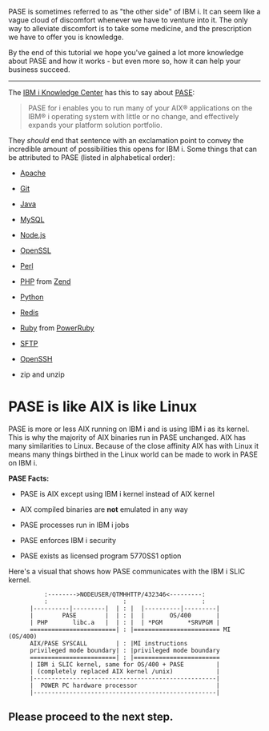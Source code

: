 PASE is sometimes referred to as "the other side" of IBM i. It can
seem like a vague cloud of discomfort whenever we have to venture into
it. The only way to alleviate discomfort is to take some medicine, and
the prescription we have to offer you is knowledge.

By the end of this tutorial we hope you've gained a lot more knowledge
about PASE and how it works - but even more so, how it can help your
business succeed.

---

The [IBM i Knowledge
Center](http://www.ibm.com/support/knowledgecenter/) has this to say
about [PASE](http://krengel.tech/ibmkn2ecba): 

>PASE for i enables you to run many of your AIX® applications on the IBM® i operating system with little or no change, and effectively expands your platform solution
portfolio.

They *should* end that sentence with an exclamation point to convey the
incredible amount of possibilities this opens for IBM i. Some things
that can be attributed to PASE (listed in alphabetical order):

-   [Apache](http://httpd.apache.org/)

-   [Git](https://git-scm.com)

-   [Java](https://java.com/en/)

-   [MySQL](http://www.mysql.com/)

-   [Node.js](https://nodejs.org)

-   [OpenSSL](https://www.openssl.org/)

-   [Perl](https://www.perl.org/)

-   [PHP](http://php.net/) from [Zend](http://zend.com)

-   [Python](https://www.python.org/)

-   [Redis](https://redis.io/)

-   [Ruby](https://www.ruby-lang.org) from [PowerRuby](http://powerruby.com)

-   [SFTP](https://en.wikipedia.org/wiki/SSH_File_Transfer_Protocol)

-   [OpenSSH](https://www.openssh.com/)

-   zip and unzip

PASE is like AIX is like Linux
==============================

PASE is more or less AIX running on IBM i and is using IBM i as its
kernel. This is why the majority of AIX binaries run in PASE unchanged.
AIX has many similarities to Linux. Because of the close affinity AIX
has with Linux it means many things birthed in the Linux world can be
made to work in PASE on IBM i.

**PASE Facts:**

-   PASE is AIX except using IBM i kernel instead of AIX kernel

-   AIX compiled binaries are **not** emulated in any way

-   PASE processes run in IBM i jobs

-   PASE enforces IBM i security

-   PASE exists as licensed program 5770SS1 option

Here's a visual that shows how PASE communicates with the IBM i SLIC
kernel.

```
          :-------->NODEUSER/QTMHHTTP/432346<---------:
          :                     :                     :
      |----------|---------|  | : |  |----------|---------|
      |        PASE        |  | : |  |       OS/400       |
      | PHP       libc.a   |  | : |  | *PGM       *SRVPGM |
      ========================| : |======================== MI (OS/400)
      AIX/PASE SYSCALL        | : |MI instructions
      privileged mode boundary| : |privileged mode boundary
      ========================| : |========================
      | IBM i SLIC kernel, same for OS/400 + PASE         |
      | (completely replaced AIX kernel /unix)            |
      |---------------------------------------------------|
      |  POWER PC hardware processor                      |
      |---------------------------------------------------|
```

## Please proceed to the next step.
